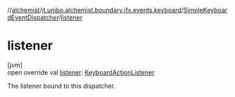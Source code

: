 //[alchemist](../../../index.md)/[it.unibo.alchemist.boundary.jfx.events.keyboard](../index.md)/[SimpleKeyboardEventDispatcher](index.md)/[listener](listener.md)

# listener

[jvm]\
open override val [listener](listener.md): [KeyboardActionListener](../-keyboard-action-listener/index.md)

The listener bound to this dispatcher.
